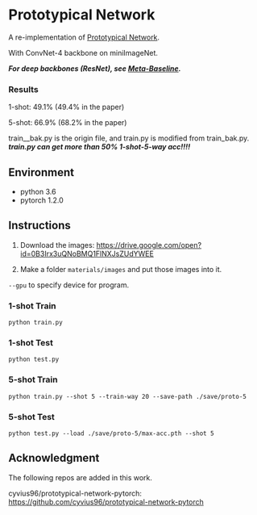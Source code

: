 # Prototypical Network

A re-implementation of [Prototypical Network](https://arxiv.org/abs/1703.05175).

With ConvNet-4 backbone on miniImageNet.

***For deep backbones (ResNet), see [Meta-Baseline](https://github.com/cyvius96/few-shot-meta-baseline).***

### Results

1-shot: 49.1% (49.4% in the paper)

5-shot: 66.9% (68.2% in the paper)


train__bak.py is the origin file, and train.py is modified from train_bak.py.  
***train.py can get more than 50% 1-shot-5-way acc!!!!***


## Environment

* python 3.6
* pytorch 1.2.0

## Instructions

1. Download the images: https://drive.google.com/open?id=0B3Irx3uQNoBMQ1FlNXJsZUdYWEE

2. Make a folder `materials/images` and put those images into it.

`--gpu` to specify device for program.

### 1-shot Train

`python train.py`

### 1-shot Test

`python test.py` 

### 5-shot Train

`python train.py --shot 5 --train-way 20 --save-path ./save/proto-5`

### 5-shot Test

`python test.py --load ./save/proto-5/max-acc.pth --shot 5`  


## Acknowledgment  

The following repos are added in this work.

cyvius96/prototypical-network-pytorch:  https://github.com/cyvius96/prototypical-network-pytorch  



